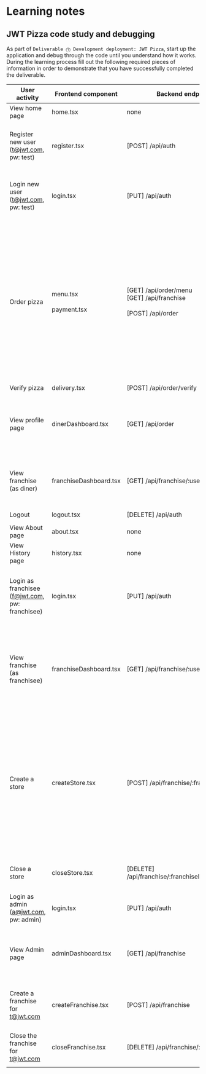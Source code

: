 # Learning notes



## JWT Pizza code study and debugging

As part of `Deliverable ⓵ Development deployment: JWT Pizza`, start up the application and debug through the code until you understand how it works. During the learning process fill out the following required pieces of information in order to demonstrate that you have successfully completed the deliverable.

| User activity                                       | Frontend component | Backend endpoints | Database SQL |
| --------------------------------------------------- | ------------------ | ----------------- | ------------ |
| View home page                                      |      home.tsx      |       none        |    none      |
| Register new user<br/>(t@jwt.com, pw: test)         |       register.tsx             | [POST] /api/auth |    **addUser(user)** </br> insert user `INSERT INTO user (name, email, password) VALUES (?, ?, ?)` <br/>  insert user role `INSERT INTO userRole (userId, role, objectId) VALUES (?, ?, ?)`                          |              
| Login new user<br/>(t@jwt.com, pw: test)            |    login.tsx       |  [PUT]  /api/auth |   **getUser(user)** <br/> get user to check password `SELECT * FROM user WHERE email=?`</br> get role with  <br/>`SELECT * FROM userRole WHERE userId=?`       |
| Order pizza                                         |         menu.tsx <br/><br/> payment.tsx          |   [GET] /api/order/menu <br/>  [GET] /api/franchise <br/> <br/> [POST] /api/order         | MENU </br> **getMenu()** </br> `SELECT * FROM menu`  <br/> **getFranchise(user id)** <br/> get list of franchises  `SELECT id, name FROM franchise` <br/> get stores from each franchise  `SELECT id, name FROM store WHERE franchiseId=?`   <br/><br/> PAYMENT </br>**addDinerOrder(user, orderReq)** <br/> add order to diner `INSERT INTO dinerOrder (dinerId, franchiseId, storeId, date) VALUES (?, ?, ?, now())` <br/> add each item to an order `INSERT INTO orderItem (orderId, menuId, description, price) VALUES (?, ?, ?, ?)`  |
| Verify pizza                                        |        delivery.tsx            |    [POST] /api/order/verify             |      None        |
| View profile page                                   |       dinerDashboard.tsx             |        [GET] /api/order           |     **getOrders(user, page = 1)** </br> get orders  `SELECT id, franchiseId, storeId, date FROM dinerOrder WHERE dinerId=? LIMIT ${offset}` </br> get items from each order `SELECT id, menuId, description, price FROM orderItem WHERE orderId=?`    |
| View franchise<br/>(as diner)                       |   franchiseDashboard.tsx                 |     [GET] /api/franchise/:userId             |      **getUserFranchise(userId)**   </br> `SELECT objectId FROM userRole WHERE role='franchisee' AND userId=?` - diner has no franchise, getuserFranchise returns after this sql      |
| Logout                                              |      logout.tsx | [DELETE]  /api/auth  |      logoutUser() `DELETE FROM auth WHERE token=?`        |
| View About page                                     |           about.tsx         |     none              |     none         |
| View History page                                   |          history.tsx          |     none              |      none        |
| Login as franchisee<br/>(f@jwt.com, pw: franchisee) |        login.tsx            |      [PUT] /api/auth             |  ***same login***  -- **getUser(user)** <br/> get user to check password `SELECT * FROM user WHERE email=?`</br> get role with  <br/>`SELECT * FROM userRole WHERE userId=?    |
| View franchise<br/>(as franchisee)                  |         franchiseDashboard.tsx           |         [GET] /api/franchise/:userId           |      **getUserFranchise(userId)**  </br> get franchiseIds `SELECT objectId FROM userRole WHERE role='franchisee' AND userId=?` <br/>  get franchises `SELECT id, name FROM franchise WHERE id in (${franchiseIds.join(',')})`   </br> </br> getUserFranchise  calls getfranchise() |
| Create a store                                      |        createStore.tsx            |     [POST] /api/franchise/:franchiseId/store          |    getFranchise()<br/> `SELECT u.id, u.name, u.email FROM userRole AS ur JOIN user AS u ON u.id=ur.userId WHERE ur.objectId=? AND ur.role='franchisee'` </br>   `SELECT s.id, s.name, COALESCE(SUM(oi.price), 0) AS totalRevenue FROM dinerOrder AS do JOIN orderItem AS oi ON do.id=oi.orderId RIGHT JOIN store AS s ON s.id=do.storeId WHERE s.franchiseId=? GROUP BY s.id`  <br/></br>  createStore() <br/>`INSERT INTO store (franchiseId, name) VALUES (?, ?)` |
| Close a store                                       |     closeStore.tsx               |    [DELETE] /api/franchise/:franchiseId/store/:storeId               |    getFranchise() see above </br></br> deleteStore() `DELETE FROM store WHERE franchiseId=? AND id=?`         |
| Login as admin<br/>(a@jwt.com, pw: admin)           |       login.tsx             |      [PUT]  /api/auth             |    `SELECT * FROM user WHERE email=?` <br/>    `SELECT * FROM userRole WHERE userId=?`           |
| View Admin page                                     |        adminDashboard.tsx            |     [GET] /api/franchise              |     `SELECT id, name FROM franchise SELECT u.id, u.name, u.email FROM userRole AS ur JOIN user AS u ON u.id=ur.userId WHERE ur.objectId=? AND ur.role='franchisee'` <br/>  `SELECT id, name FROM store WHERE franchiseId=?`  |
| Create a franchise for t@jwt.com                    |      createFranchise.tsx              |     [POST] /api/franchise              |     `SELECT id, name FROM user WHERE email=?`  <br/>  `INSERT INTO franchise (name) VALUES (?)`  <br/>  `INSERT INTO userRole (userId, role, objectId) VALUES (?, ?, ?)`   |
| Close the franchise for t@jwt.com                   |        closeFranchise.tsx            |  [DELETE] /api/franchise/:franchiseId                |         `DELETE FROM store WHERE franchiseId=?`  <br/> `DELETE FROM userRole WHERE objectId=?` <br/> `DELETE FROM franchise WHERE id=?`     |


